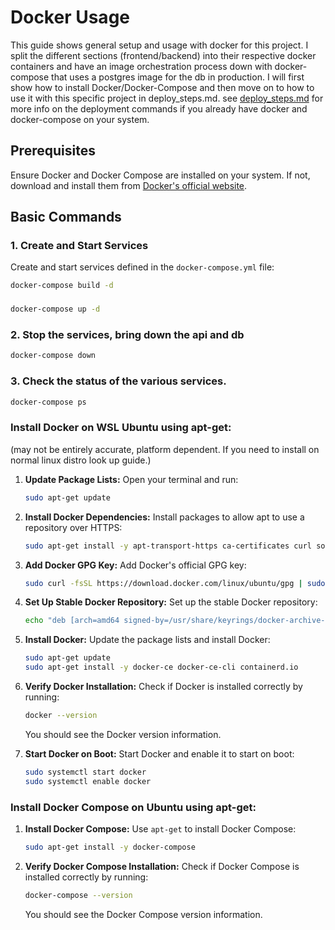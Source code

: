 # Docker Usage
This guide shows general setup and usage with docker for this project. 
I split the different sections (frontend/backend) into their respective docker containers and have an image orchestration process down with docker-compose that uses a postgres image for the db in production. I will first show how to install Docker/Docker-Compose and then move on to how to use it with this specific project in deploy_steps.md. see [deploy_steps.md](deploy_steps.md) for more info on the deployment commands if you already have docker and docker-compose on your system. 

## Prerequisites

Ensure Docker and Docker Compose are installed on your system. If not, download and install them from [Docker's official website](https://www.docker.com/get-started).

## Basic Commands

### 1. **Create and Start Services**

Create and start services defined in the `docker-compose.yml` file:
```bash
docker-compose build -d
```
###
```bash
docker-compose up -d
```
### 2. Stop the services, bring down the api and db
```bash
docker-compose down
```

### 3. Check the status of the various services. 
```bash
docker-compose ps
```

### Install Docker on WSL Ubuntu using apt-get:
(may not be entirely accurate, platform dependent. If you need to install on normal linux distro look up guide.)

1. **Update Package Lists:**
   Open your terminal and run:

   ```bash
   sudo apt-get update
   ```

2. **Install Docker Dependencies:**
   Install packages to allow apt to use a repository over HTTPS:

   ```bash
   sudo apt-get install -y apt-transport-https ca-certificates curl software-properties-common
   ```

3. **Add Docker GPG Key:**
   Add Docker's official GPG key:

   ```bash
   sudo curl -fsSL https://download.docker.com/linux/ubuntu/gpg | sudo gpg --dearmor -o /usr/share/keyrings/docker-archive-keyring.gpg
   ```

4. **Set Up Stable Docker Repository:**
   Set up the stable Docker repository:

   ```bash
   echo "deb [arch=amd64 signed-by=/usr/share/keyrings/docker-archive-keyring.gpg] https://download.docker.com/linux/ubuntu $(lsb_release -cs) stable" | sudo tee /etc/apt/sources.list.d/docker.list > /dev/null
   ```

5. **Install Docker:**
   Update the package lists and install Docker:

   ```bash
   sudo apt-get update
   sudo apt-get install -y docker-ce docker-ce-cli containerd.io
   ```

6. **Verify Docker Installation:**
   Check if Docker is installed correctly by running:

   ```bash
   docker --version
   ```

   You should see the Docker version information.

7. **Start Docker on Boot:**
   Start Docker and enable it to start on boot:

   ```bash
   sudo systemctl start docker
   sudo systemctl enable docker
   ```

### Install Docker Compose on Ubuntu using apt-get:

1. **Install Docker Compose:**
   Use `apt-get` to install Docker Compose:

   ```bash
   sudo apt-get install -y docker-compose
   ```

2. **Verify Docker Compose Installation:**
   Check if Docker Compose is installed correctly by running:

   ```bash
   docker-compose --version
   ```

   You should see the Docker Compose version information.



